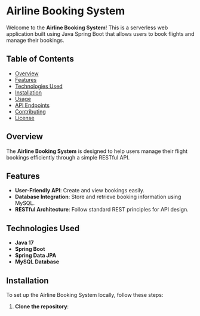 # Airline Booking System

Welcome to the **Airline Booking System**! This is a serverless web application built using Java Spring Boot that allows users to book flights and manage their bookings.

## Table of Contents
- [Overview](#overview)
- [Features](#features)
- [Technologies Used](#technologies-used)
- [Installation](#installation)
- [Usage](#usage)
- [API Endpoints](#api-endpoints)
- [Contributing](#contributing)
- [License](#license)

## Overview
The **Airline Booking System** is designed to help users manage their flight bookings efficiently through a simple RESTful API.

## Features
- **User-Friendly API**: Create and view bookings easily.
- **Database Integration**: Store and retrieve booking information using MySQL.
- **RESTful Architecture**: Follow standard REST principles for API design.

## Technologies Used
- **Java 17**
- **Spring Boot**
- **Spring Data JPA**
- **MySQL Database**

## Installation
To set up the Airline Booking System locally, follow these steps:

1. **Clone the repository**:
